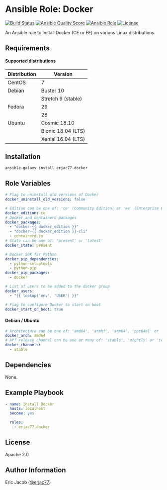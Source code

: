 # Ansible Role: Docker

[![Build Status](https://travis-ci.com/erjac77/ansible-role-docker.svg?branch=master)](https://travis-ci.com/erjac77/ansible-role-docker)
[![Ansible Quality Score](https://img.shields.io/ansible/quality/14468)](https://galaxy.ansible.com/erjac77/docker)
[![Ansible Role](https://img.shields.io/ansible/role/14468)](https://galaxy.ansible.com/erjac77/docker)
[![License](https://img.shields.io/badge/License-Apache%202.0-yellowgreen.svg)](https://opensource.org/licenses/Apache-2.0)

An Ansible role to install Docker (CE or EE) on various Linux distributions.

## Requirements

#### Supported distributions

| Distribution | Version            |
| ------------ | ------------------ |
| CentOS       | 7                  |
| Debian       | Buster 10          |
|              | Stretch 9 (stable) |
| Fedora       | 29                 |
|              | 28                 |
| Ubuntu       | Cosmic 18.10       |
|              | Bionic 18.04 (LTS) |
|              | Xenial 16.04 (LTS) |

## Installation

```
ansible-galaxy install erjac77.docker
```

## Role Variables

```yaml
# Flag to uninstall old versions of Docker
docker_uninstall_old_versions: false

# Edition can be one of: 'ce' (Community Edition) or 'ee' (Enterprise Edition)
docker_edition: ce
# Docker and containerd packages
docker_packages:
  - "docker-{{ docker_edition }}"
  - "docker-{{ docker_edition }}-cli"
  - containerd.io
# State can be one of: 'present' or 'latest'
docker_state: present

# Docker SDK for Python
docker_pip_dependencies:
  - python-setuptools
  - python-pip
docker_pip_packages:
  - docker

# List of users to be added to the docker group
docker_users:
  - "{{ lookup('env', 'USER') }}"

# Flag to configure Docker to start on boot
docker_start_on_boot: true
```

#### Debian / Ubuntu

```yaml
# Architecture can be one of: 'amd64', 'armhf', 'arm64', 'ppc64el' or 's390x'
docker_arch: amd64
# APT release channel can be one or many of: 'stable', 'nightly' or 'test'
docker_channels:
  - stable
```

## Dependencies

None.

## Example Playbook

```yaml
- name: Install Docker
  hosts: localhost
  become: yes

  roles:
    - erjac77.docker
```

## License

Apache 2.0

## Author Information

Eric Jacob ([@erjac77](https://github.com/erjac77))
